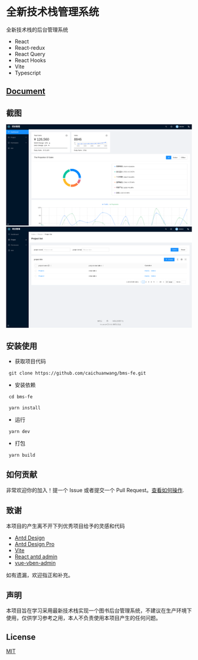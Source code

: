 # 全新技术栈管理系统

全新技术栈的后台管理系统

- React
- React-redux
- React Query
- React Hooks
- Vite
- Typescript

## [Document](./README.md)

## 截图

![](./screenshot1.png)
![](./screenshot2.png)

## 安装使用

- 获取项目代码

```ssh
 git clone https://github.com/caichuanwang/bms-fe.git
```

- 安装依赖

```
 cd bms-fe
```

```
 yarn install
```

- 运行

```
 yarn dev
```

- 打包

```
 yarn build
```

## 如何贡献

非常欢迎你的加入！提一个 Issue 或者提交一个 Pull Request。[查看如何操作](./contributing.md).

## 致谢

本项目的产生离不开下列优秀项目给予的灵感和代码

- [Antd Design](https://ant.design)
- [Antd Design Pro](https://pro.ant.design/)
- [Vite](https://vitejs.dev/)
- [React antd admin](https://github.com/WinmezzZ/react-antd-admin.git)
- [vue-vben-admin](https://github.com/anncwb/vue-vben-admin)

如有遗漏，欢迎指正和补充。

## 声明

本项目旨在学习采用最新技术栈实现一个图书后台管理系统，不建议在生产环境下使用，仅供学习参考之用，本人不负责使用本项目产生的任何问题。

## License

[MIT](./LICENSE)
